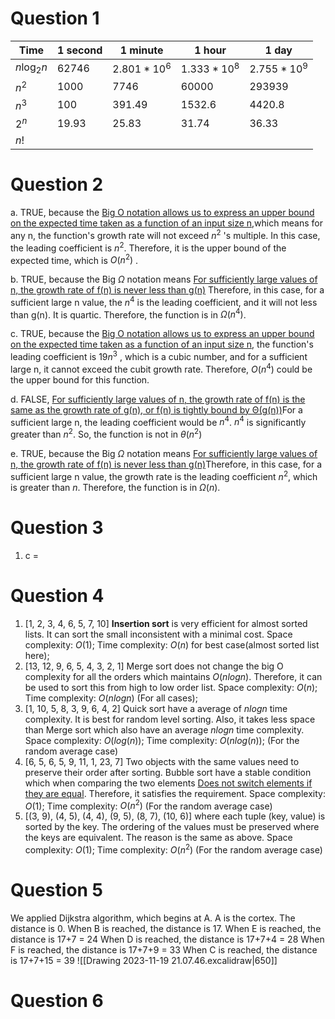 # Question 1
| Time   | 1 second | 1 minute | 1 hour | 1 day |
|--------|----------|-----|-----|-----|
| $n \log_{2} n$| 62746 | $2.801*10^6$  | $1.333*10^8$| $2.755*10^9$      |    
| $n^2$ | 1000 | 7746    |  60000   | 293939  |   
| $n^3$|   100  | 391.49  | 1532.6| 4420.8    |    
| $2^n$  |  19.93        | 25.83  | 31.74    | 36.33    |   
| $n!$  |          |     |     |     |   


# Question 2
a. TRUE, because the [Big O notation allows us to express an upper bound on the expected time taken as a function of an input size n](https://docs.google.com/presentation/d/15D6GKSFy_IjbfWUJN2hg47ceoklouHEag7n-rjk6CUs/edit#slide=id.p16),which means for any n, the function's growth rate will not exceed $n^2$ 's multiple. In this case, the leading coefficient is $n^2$. Therefore, it is the upper bound of the expected time, which is $O(n^2)$ . 

b. TRUE, because the Big $\Omega$ notation means [For sufficiently large values of n, the growth rate of f(n) is never less than g(n)](https://docs.google.com/presentation/d/1QqE7X-4YgEPJ2tEFAPW5cKEGJGbwp_EcW6AkKso3Nx0/edit#slide=id.p11) Therefore, in this case, for a sufficient large n value, the $n^4$ is the leading coefficient, and it will not less than g(n). It is quartic. Therefore, the function is in $\Omega(n^4)$. 

c. TRUE, because the [Big O notation allows us to express an upper bound on the expected time taken as a function of an input size n](https://docs.google.com/presentation/d/15D6GKSFy_IjbfWUJN2hg47ceoklouHEag7n-rjk6CUs/edit#slide=id.p16), the function's leading coefficient is $19n^3$ , which is a cubic number, and for a sufficient large n, it cannot exceed the cubit growth rate. Therefore, $O(n^4)$ could be the upper bound for this function. 

d. FALSE, [For sufficiently large values of n, the growth rate of f(n) is the same as the growth rate of g(n), or f(n) is tightly bound by Θ(g(n))](https://docs.google.com/presentation/d/1QqE7X-4YgEPJ2tEFAPW5cKEGJGbwp_EcW6AkKso3Nx0/edit#slide=id.p16)For a sufficient large n, the leading coefficient would be $n^4$. $n^4$ is significantly greater than $n^2$. So, the function is not in $\theta (n^2)$

e. TRUE, because the Big $\Omega$ notation means [For sufficiently large values of n, the growth rate of f(n) is never less than g(n)](https://docs.google.com/presentation/d/1QqE7X-4YgEPJ2tEFAPW5cKEGJGbwp_EcW6AkKso3Nx0/edit#slide=id.p11)Therefore, in this case, for a sufficient large n value, the growth rate is the leading coefficient $n^2$, which is greater than $n$. Therefore, the function is in $\Omega(n)$.   
# Question 3
1. c = 


# Question 4
1. [1, 2, 3, 4, 6, 5, 7, 10] **Insertion sort** is very efficient for almost sorted lists. It can sort the small inconsistent with a minimal cost. 
   Space complexity: $O(1)$; 
   Time complexity: $O(n)$ for best case(almost sorted list here);
2. [13, 12, 9, 6, 5, 4, 3, 2, 1] Merge sort does not change the big O complexity for all the orders which maintains $O(nlogn)$. Therefore, it can be used to sort this from high to low order list. 
   Space complexity: $O(n)$; 
   Time complexity: $O(nlogn)$ (For all cases);
3. [1, 10, 5, 8, 3, 9, 6, 4, 2] Quick sort have a average of $nlogn$ time complexity. It is best for random level sorting. Also, it takes less space than Merge sort which also have an average $nlogn$ time complexity. 
   Space complexity: $O(log(n))$; 
   Time complexity: $O(nlog(n))$; (For the random average case)
4. [6, 5, 6, 5, 9, 11, 1, 23, 7] Two objects with the same values need to preserve their order after sorting. 
   Bubble sort have a stable condition which when comparing the two elements [Does not switch elements if they are equal](https://docs.google.com/presentation/d/1ShQZOk9PiYynkVtGClzpCDPlaZmy7eyoFkgW4gkSN4M/edit#slide=id.p19). Therefore, it satisfies the requirement. 
   Space complexity: $O(1)$; 
   Time complexity: $O(n^2)$ (For the random average case)
5. [(3, 9), (4, 5), (4, 4), (9, 5), (8, 7), (10, 6)] where each tuple (key, value) is sorted by the key. The ordering of the values must be preserved where the keys are equivalent.
   The reason is the same as above. 
   Space complexity: $O(1)$; 
   Time complexity: $O(n^2)$ (For the random average case)
# Question 5 
We applied Dijkstra algorithm, which begins at A. 
A is the cortex. The distance is 0. 
When B is reached, the distance is 17. 
When E is reached, the distance is 17+7 = 24
When D is reached, the distance is 17+7+4 = 28
When F is reached, the distance is 17+7+9 = 33
When C is reached, the distance is 17+7+15 = 39
![[Drawing 2023-11-19 21.07.46.excalidraw|650]]
# Question 6

